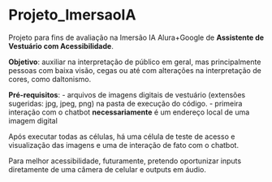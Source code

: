 # Projeto_ImersaoIA
Projeto para fins de avaliação na Imersão IA Alura+Google de **Assistente de Vestuário com Acessibilidade**.

**Objetivo**: auxiliar na interpretação de público em geral, mas principalmente pessoas com baixa visão, cegas ou até com alterações na interpretação de cores, como daltonismo.

**Pré-requisitos**: 
    - arquivos de imagens digitais de vestuário (extensões sugeridas: jpg, jpeg, png) na pasta de execução do código.
    - primeira interação com o chatbot **necessariamente** é um endereço local de uma imagem digital

Após executar todas as células, há uma célula de teste de acesso e visualização das imagens e uma de interação de fato com o chatbot.

Para melhor acessibilidade, futuramente, pretendo oportunizar inputs diretamente de uma câmera de celular e outputs em áudio.
